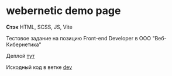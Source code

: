 # webernetic demo page

**Стэк** HTML, SCSS, JS, Vite

Тестовое задание на позицию Front-end Developer в ООО "Веб-Кибернетика"

Деплой [тут](https://webernetic-demo.netlify.app/)

Искодный код в ветке [dev](https://github.com/kotsiaryna/webernetic_test/tree/dev)
